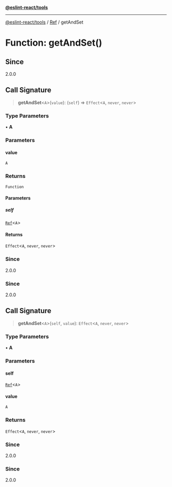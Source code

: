 [**@eslint-react/tools**](../../../README.md)

***

[@eslint-react/tools](../../../README.md) / [Ref](../README.md) / getAndSet

# Function: getAndSet()

## Since

2.0.0

## Call Signature

> **getAndSet**\<`A`\>(`value`): (`self`) => `Effect`\<`A`, `never`, `never`\>

### Type Parameters

• **A**

### Parameters

#### value

`A`

### Returns

`Function`

#### Parameters

##### self

[`Ref`](../interfaces/Ref.md)\<`A`\>

#### Returns

`Effect`\<`A`, `never`, `never`\>

### Since

2.0.0

### Since

2.0.0

## Call Signature

> **getAndSet**\<`A`\>(`self`, `value`): `Effect`\<`A`, `never`, `never`\>

### Type Parameters

• **A**

### Parameters

#### self

[`Ref`](../interfaces/Ref.md)\<`A`\>

#### value

`A`

### Returns

`Effect`\<`A`, `never`, `never`\>

### Since

2.0.0

### Since

2.0.0
